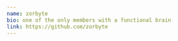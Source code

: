 ```yaml
---
name: zorbyte
bio: one of the only members with a functional brain
link: https://github.com/zorbyte
---
```

